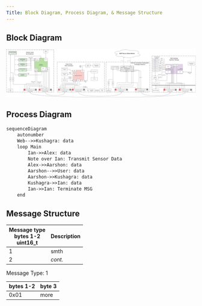 ```yaml
---
Title: Block Diagram, Process Diagram, & Message Structure
---
```


## Block Diagram

![block diagram](./assets/images/block.png)

## Process Diagram

``` mermaid
sequenceDiagram
    autonumber
    Web-->>Kushagra: data
    loop Main
        Ian->>Alex: data
        Note over Ian: Transmit Sensor Data
        Alex->>Aarshon: data
        Aarshon-->>User: data
        Aarshon->>Kushagra: data
        Kushagra->>Ian: data
        Ian->>Ian: Terminate MSG
    end
```

## Message Structure

Message type<br>bytes 1-2<br>uint16_t | Description
---|---
1 | smth
2 | *cont.*

Message Type: 1

bytes 1-2 | byte 3
---|---
0x01 | more
